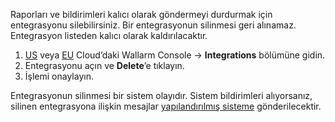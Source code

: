 Raporları ve bildirimleri kalıcı olarak göndermeyi durdurmak için entegrasyonu silebilirsiniz. Bir entegrasyonun silinmesi geri alınamaz. Entegrasyon listeden kalıcı olarak kaldırılacaktır.

1. [US](https://us1.my.wallarm.com/integrations/) veya [EU](https://my.wallarm.com/integrations/) Cloud’daki Wallarm Console → **Integrations** bölümüne gidin.
2. Entegrasyonu açın ve **Delete**’e tıklayın.
3. İşlemi onaylayın.

Entegrasyonun silinmesi bir sistem olayıdır. Sistem bildirimleri alıyorsanız, silinen entegrasyona ilişkin mesajlar [yapılandırılmış sisteme](integrations-intro.md#integration-types) gönderilecektir.